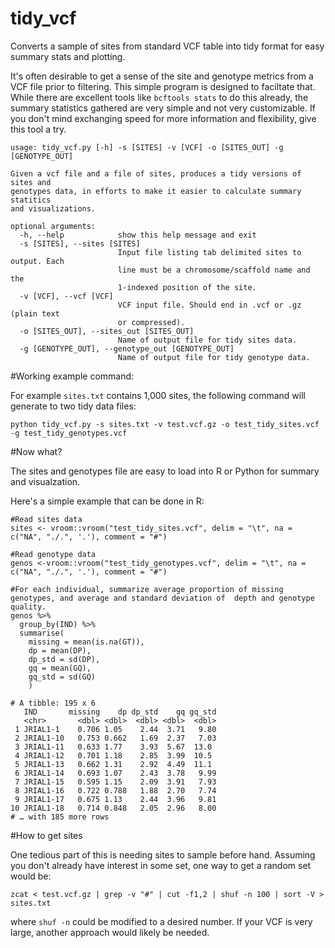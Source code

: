 # tidy_vcf
Converts a sample of sites from standard VCF table into tidy format for easy summary stats and plotting.

It's often desirable to get a sense of the site and genotype metrics from a VCF file prior to filtering. This simple program is designed to faciltate that. While there are excellent tools like `bcftools stats` to do this already, the summary statistics gathered are very simple and not very customizable. If you don't mind exchanging speed for more information and flexibility, give this tool a try.

```
usage: tidy_vcf.py [-h] -s [SITES] -v [VCF] -o [SITES_OUT] -g [GENOTYPE_OUT]

Given a vcf file and a file of sites, produces a tidy versions of sites and
genotypes data, in efforts to make it easier to calculate summary statitics
and visualizations.

optional arguments:
  -h, --help            show this help message and exit
  -s [SITES], --sites [SITES]
                        Input file listing tab delimited sites to output. Each
                        line must be a chromosome/scaffold name and the
                        1-indexed position of the site.
  -v [VCF], --vcf [VCF]
                        VCF input file. Should end in .vcf or .gz (plain text
                        or compressed).
  -o [SITES_OUT], --sites_out [SITES_OUT]
                        Name of output file for tidy sites data.
  -g [GENOTYPE_OUT], --genotype_out [GENOTYPE_OUT]
                        Name of output file for tidy genotype data.
```


#Working example command:

For example `sites.txt` contains 1,000 sites, the following command will generate to two tidy data files:

```
python tidy_vcf.py -s sites.txt -v test.vcf.gz -o test_tidy_sites.vcf -g test_tidy_genotypes.vcf
```

#Now what?

The sites and genotypes file are easy to load into R or Python for summary and visualzation.

Here's a simple example that can be done in R:

```
#Read sites data
sites <- vroom::vroom("test_tidy_sites.vcf", delim = "\t", na = c("NA", "./.", '.'), comment = "#")

#Read genotype data
genos <-vroom::vroom("test_tidy_genotypes.vcf", delim = "\t", na = c("NA", "./.", '.'), comment = "#")  

#For each individual, summarize average proportion of missing genotypes, and average and standard deviation of  depth and genotype quality.
genos %>% 
  group_by(IND) %>% 
  summarise(
    missing = mean(is.na(GT)),
    dp = mean(DP),
    dp_std = sd(DP),
    gq = mean(GQ),
    gq_std = sd(GQ)
    )
```

```
# A tibble: 195 x 6
   IND       missing    dp dp_std    gq gq_std
   <chr>       <dbl> <dbl>  <dbl> <dbl>  <dbl>
 1 JRIAL1-1    0.706 1.05    2.44  3.71   9.80
 2 JRIAL1-10   0.753 0.662   1.69  2.37   7.03
 3 JRIAL1-11   0.633 1.77    3.93  5.67  13.0 
 4 JRIAL1-12   0.701 1.18    2.85  3.99  10.5 
 5 JRIAL1-13   0.662 1.31    2.92  4.49  11.1 
 6 JRIAL1-14   0.693 1.07    2.43  3.78   9.99
 7 JRIAL1-15   0.595 1.15    2.09  3.91   7.93
 8 JRIAL1-16   0.722 0.788   1.88  2.70   7.74
 9 JRIAL1-17   0.675 1.13    2.44  3.96   9.81
10 JRIAL1-18   0.714 0.848   2.05  2.96   8.00
# … with 185 more rows
```



#How to get sites

One tedious part of this is needing sites to sample before hand. Assuming you don't already have interest in some set, one way to get a random set would be:

```
zcat < test.vcf.gz | grep -v "#" | cut -f1,2 | shuf -n 100 | sort -V > sites.txt
```

where `shuf -n` could be modified to a desired number. If your VCF is very large, another approach would likely be needed. 

